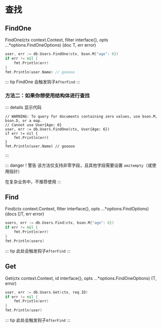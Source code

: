 # 查找

## FindOne

FindOne(ctx context.Context, filter interface{}, opts ...\*options.FindOneOptions) (doc T, err error)

```go
user, err := db.Users.FindOne(ctx, bson.M{"age": 6})
if err != nil {
    fmt.Println(err)
}
fmt.Println(user.Name) // gooooo
```

::: tip
FindOne 会触发钩子`AfterFind`
:::

### 方法二：如果你想使用结构体进行查找

::: details 显示代码

```go{1-2}
// WARNING: To query for documents containing zero values, use bson.M, bson.D, or a map.
// Cannot use User{Age: 0}
user, err := db.Users.FindOne(ctx, User{Age: 6})
if err != nil {
    fmt.Println(err)
}
fmt.Println(user.Name) // gooooo
```

:::

::: danger ! 警告
该方法仅支持非零字段，且其他字段需要设置 `omitempty`（或使用指针）

在复杂业务中，不推荐使用
:::

## Find

Find(ctx context.Context, filter interface{}, opts ...\*options.FindOptions) (docs []T, err error)

```go
users, err := db.Users.Find(ctx, bson.M{"age": 6})
if err != nil {
    fmt.Println(err)
}
fmt.Println(users)
```

::: tip
此处会触发钩子`AfterFind`
:::

## Get

Get(ctx context.Context, id interface{}, opts ...\*options.FindOneOptions) (T, error)

```go
user, err := db.Users.Get(ctx, req.ID)
if err != nil {
    fmt.Println(err)
}
fmt.Println(user)
```

::: tip
此处会触发钩子`AfterFind`
:::
